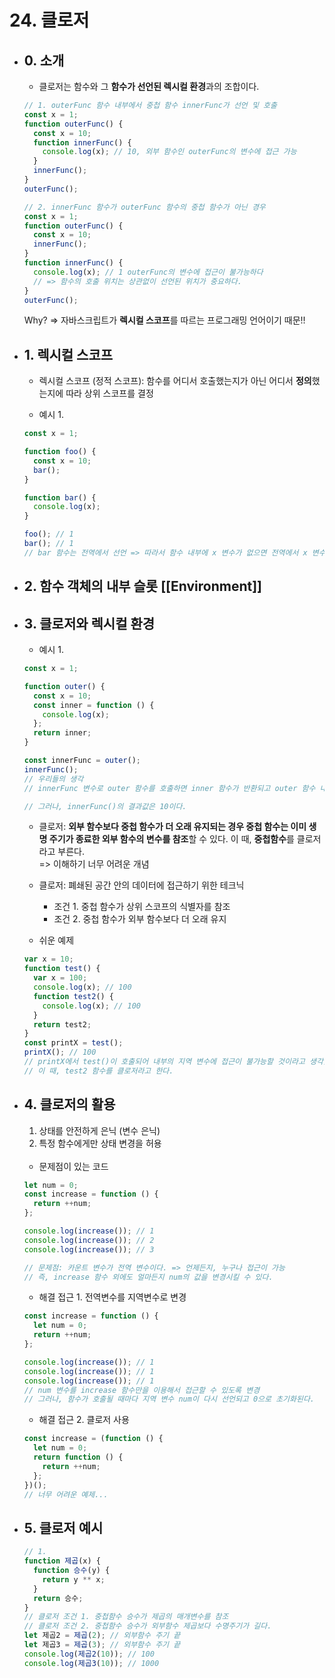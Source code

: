 # 24. 클로저

- ## 0. 소개

  - 클로저는 함수와 그 **함수가 선언된 렉시컬 환경**과의 조합이다.

  ```javascript
  // 1. outerFunc 함수 내부에서 중첩 함수 innerFunc가 선언 및 호출
  const x = 1;
  function outerFunc() {
    const x = 10;
    function innerFunc() {
      console.log(x); // 10, 외부 함수인 outerFunc의 변수에 접근 가능
    }
    innerFunc();
  }
  outerFunc();
  ```

  ```javascript
  // 2. innerFunc 함수가 outerFunc 함수의 중첩 함수가 아닌 경우
  const x = 1;
  function outerFunc() {
    const x = 10;
    innerFunc();
  }
  function innerFunc() {
    console.log(x); // 1 outerFunc의 변수에 접근이 불가능하다
    // => 함수의 호출 위치는 상관없이 선언된 위치가 중요하다.
  }
  outerFunc();
  ```

  Why? => 자바스크립트가 **렉시컬 스코프**를 따르는 프로그래밍 언어이기 때문!!

- ## 1. 렉시컬 스코프

  - 렉시컬 스코프 (정적 스코프): 함수를 어디서 호출했는지가 아닌 어디서 **정의**했는지에 따라 상위 스코프를 결정

  - 예시 1.

  ```javascript
  const x = 1;

  function foo() {
    const x = 10;
    bar();
  }

  function bar() {
    console.log(x);
  }

  foo(); // 1
  bar(); // 1
  // bar 함수는 전역에서 선언 => 따라서 함수 내부에 x 변수가 없으면 전역에서 x 변수를 찾아서 접근한다.
  ```

- ## 2. 함수 객체의 내부 슬롯 [[Environment]]

- ## 3. 클로저와 렉시컬 환경

  - 예시 1.

  ```javascript
  const x = 1;

  function outer() {
    const x = 10;
    const inner = function () {
      console.log(x);
    };
    return inner;
  }

  const innerFunc = outer();
  innerFunc();
  // 우리들의 생각
  // innerFunc 변수로 outer 함수를 호출하면 inner 함수가 반환되고 outer 함수 내부의 변수는 사라질 것이다. 그렇다면, outer 함수 내부의 지역 변수인 x에는 접근할 수 없을 것이다.

  // 그러나, innerFunc()의 결과값은 10이다.
  ```

  - 클로저: **외부 함수보다 중첩 함수가 더 오래 유지되는 경우 중첩 함수는 이미 생명 주기가 종료한 외부 함수의 변수를 참조**할 수 있다. 이 때, **중첩함수**를 클로저라고 부른다.<br>
    => 이해하기 너무 어려운 개념

  - 클로저: 폐쇄된 공간 안의 데이터에 접근하기 위한 테크닉
    - 조건 1. 중첩 함수가 상위 스코프의 식별자를 참조
    - 조건 2. 중첩 함수가 외부 함수보다 더 오래 유지
  - 쉬운 예제

  ```javascript
  var x = 10;
  function test() {
    var x = 100;
    console.log(x); // 100
    function test2() {
      console.log(x); // 100
    }
    return test2;
  }
  const printX = test();
  printX(); // 100
  // printX에서 test()이 호출되어 내부의 지역 변수에 접근이 불가능할 것이라고 생각했지만, 소멸된 이후에도 test 함수 내부의 지역 변수에 접근이 가능하다.
  // 이 때, test2 함수를 클로저라고 한다.
  ```

- ## 4. 클로저의 활용

  1. 상태를 안전하게 은닉 (변수 은닉)
  2. 특정 함수에게만 상태 변경을 허용<br><br>

  - 문제점이 있는 코드

  ```javascript
  let num = 0;
  const increase = function () {
    return ++num;
  };

  console.log(increase()); // 1
  console.log(increase()); // 2
  console.log(increase()); // 3

  // 문제점: 카운트 변수가 전역 변수이다. => 언제든지, 누구나 접근이 가능
  // 즉, increase 함수 외에도 얼마든지 num의 값을 변경시킬 수 있다.
  ```

  - 해결 접근 1. 전역변수를 지역변수로 변경

  ```javascript
  const increase = function () {
    let num = 0;
    return ++num;
  };

  console.log(increase()); // 1
  console.log(increase()); // 1
  console.log(increase()); // 1
  // num 변수를 increase 함수만을 이용해서 접근할 수 있도록 변경
  // 그러나, 함수가 호출될 때마다 지역 변수 num이 다시 선언되고 0으로 초기화된다.
  ```

  - 해결 접근 2. 클로저 사용

  ```javascript
  const increase = (function () {
    let num = 0;
    return function () {
      return ++num;
    };
  })();
  // 너무 어려운 예제...
  ```

- ## 5. 클로저 예시
  ```javascript
  // 1.
  function 제곱(x) {
    function 승수(y) {
      return y ** x;
    }
    return 승수;
  }
  // 클로저 조건 1. 중첩함수 승수가 제곱의 매개변수를 참조
  // 클로저 조건 2. 중첩함수 승수가 외부함수 제곱보다 수명주기가 길다.
  let 제곱2 = 제곱(2); // 외부함수 주기 끝
  let 제곱3 = 제곱(3); // 외부함수 주기 끝
  console.log(제곱2(10)); // 100
  console.log(제곱3(10)); // 1000
  ```

